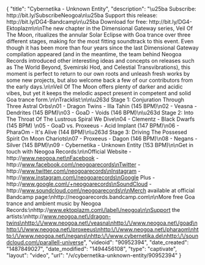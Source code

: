 {
    "title": "Cybernetika - Unknown Entity",
    "description": "\u25ba Subscribe: http:\/\/bit.ly\/SubscribeNeogoa\n\u25ba Support this release: http:\/\/bit.ly\/DG4-Bandcamp\n\u25ba Download for free: http:\/\/bit.ly\/DG4-Ektoplazm\n\nThe new chapter in the Dimensional Gateway series, Veil Of The Moon, ritualizes the annular Solar Eclipse with Goa trance over three different stages, making for the most fitting soundtrack to this event. Even though it has been more than four years since the last Dimensional Gateway compilation appeared (and in the meantime, the team behind Neogoa Records introduced other interesting ideas and concepts on releases such as The World Beyond, Svemirski Hod, and Celestial Transvibrations), this moment is perfect to return to our own roots and unleash fresh works by some new projects, but also welcome back a few of our contributors from the early days.\n\nVeil Of The Moon offers plenty of darker and acidic vibes, but yet it keeps the melodic aspect present in competent and solid Goa trance form.\n\nTracklist:\n\n\u263d Stage 1: Conjuration Through Three Astral Orbs\n01 - Dragon Twins - Illa Tahin (145 BPM)\n02 - Veasna - Dendrites (145 BPM)\n03 - GoaD - Voids (146 BPM)\n\u263d Stage 2: Into The Throat Of The Lustrous Spiral We Dive\n04 - Clementz - Black Dwarfs (145 BPM) \n05 - GoaD vs. Proxeeus - Acid Implant (147 BPM)\n06 - PharaOm - It's Alive (144 BPM)\n\u263d Stage 3: Driving The Possesed Spirit On Moon Chariots\n07 - Proxeeus - Dagon (146 BPM)\n08 - Negans - Silver (145 BPM)\n09 - Cybernetika - Unknown Entity (153 BPM)\n\nGet in touch with Neogoa Records:\n\nOfficial Website - http:\/\/www.neogoa.net\nFacebook - http:\/\/www.facebook.com\/neogoarecords\nTwitter - http:\/\/www.twitter.com\/neogoarecords\nInstagram - http:\/\/www.instagram.com\/neogoarecords\nGoogle Plus - http:\/\/www.google.com\/+neogoarecords\nSoundCloud - http:\/\/www.soundcloud.com\/neogoarecords\n\nMerch available at official Bandcamp page:\nhttp:\/\/neogoarecords.bandcamp.com\n\nMore free Goa trance and ambient music by Neogoa Records:\nhttp:\/\/www.ektoplazm.com\/label\/neogoa\n\nSupport the artists:\nhttp:\/\/www.neogoa.net\/dragon-twins\nhttp:\/\/www.neogoa.net\/veasna\nhttp:\/\/www.neogoa.net\/goad\nhttp:\/\/www.neogoa.net\/proxeeus\nhttp:\/\/www.neogoa.net\/pharaom\nhttp:\/\/www.neogoa.net\/negans\nhttp:\/\/www.cybernetika.de\nhttp:\/\/soundcloud.com\/parallell-universe",
    "videoid": "90952394",
    "date_created": "1487849027",
    "date_modified": "1494456108",
    "type": "captivate",
    "layout": "video",
    "url": "\/v\/cybernetika-unknown-entity\/90952394"
}